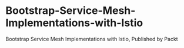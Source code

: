 # Bootstrap-Service-Mesh-Implementations-with-Istio
Bootstrap Service Mesh Implementations with Istio, Published by Packt
